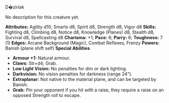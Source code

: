 D�ziriak

No description for this creature yet.

**Attributes:** Agility d10, Smarts d8, Spirit d8, Strength d8, Vigor
d8
**Skills:** Fighting d8, Climbing d8, Notice d8, Knowledge (Planes) d8,
Stealth d8, Survival d8, Spellcasting d8
**Charisma:** +1; **Pace:** 6; **Parry:** 6; **Toughness:** 7 (1)
**Edges:** Arcane Background (Magic), Combat Reflexes, Frenzy
**Powers:** Banish (plane shift self)
**Special Abilities**
- **Armour +1:** Natural armour.
- **Claws:** Str+d4; Grab.
- **Low Light Vision:** No penalties for dim or dark lighting.
- **Darkvision:** No vision penalties for darkness (range 24").
- **Extraplanar:** Not native to the material plane, and can be targeted
by Banish.
- **Grab:** Pin your opponent if you hit with a raise, they require a
raise on an opposed Strength roll to escape.


